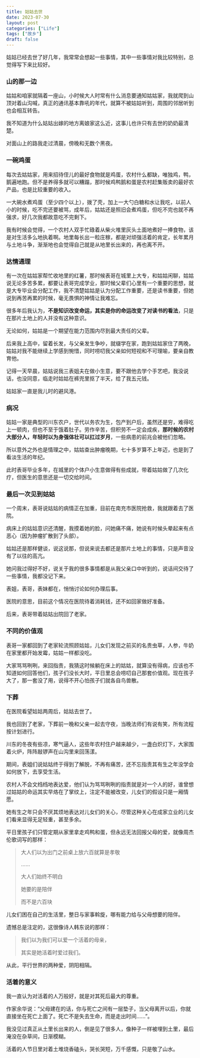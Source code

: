 ```yaml
---
title: 姑姑去世
date: 2023-07-30
layout: post
categories: ["Life"]
tags: ["故乡"]
draft: false
---
```


姑姑已经去世了好几年，我常常会想起一些事情，其中一些事情对我比较特别，总觉得写下来比较好。

### 山的那一边

姑姑和咱家就隔着一座山，小时候大人时常有什么消息要通知姑姑家，我就爬到山顶对着山沟喊，真正的通讯基本靠吼的年代，就算不被姑姑听到，周围的邻居听到也会相互转告。

我不知道为什么姑姑出嫁的地方离娘家这么近，这事儿也许只有去世的奶奶最清楚。

对面山上的路我走过清晨，傍晚和无数个黑夜。

### 一碗鸡蛋

每次去姑姑家，用来招待侄儿的最好食物就是鸡蛋，农村什么都缺，唯独鸡，鸭，鹅遍地跑。但不是养得多就可以糟蹋，那时候鸡鸭鹅和蛋是农村赶集贩卖的最好农产品，也是比较重要的收入。

一大碗水煮鸡蛋（至少四个以上），拨了壳，加上一大勺白糖和水让我吃，以前人小的时候，吃不完还要被骂，成年后，姑姑还是照旧会煮鸡蛋，但吃不完也就不再强求，好几次我都故意吃不完剩下。

我有时候会觉得，一个农村人双手忙碌着从柴火堆里灰头土面地煮好一捧食物，该是对生活多么地执着啊。地里每长出一粒庄稼，都是对顽强活着的肯定，长年累月与土地斗争，渐渐地也会觉得自己就是从地里长出来的，再也离不开。

### 达情通理

有一次在姑姑家帮忙收地里的红薯，那时候表哥在城里上大专，和姑姑闲聊，姑姑说无论多苦多累，都要让表哥完成学业，那时候父辈们心里有一个重要的思想，就是大专毕业会分配工作，我不清楚姑姑是认为分配工作重要，还是读书重要，但她说到再苦再累的时候，毫无畏惧的神情让我难忘。

很多年后我认为，**不是知识改变命运，其实是你的命运改变了对读书的看法**，只是在那片土地上的人并没有这种意识。

无论如何，姑姑是一个期望在能力范围内尽到最大责任的父辈。

后来我上高中，留着长发，与父亲发生争吵，就缀学在家，跑到姑姑家住了两晚，姑姑对我不能继续上学感到惋惜，同时唠叨我父亲如何短视和不可理喻，要亲自教育他。

记得一天早晨，姑姑说我三表姐夫在做小生意，要不跟他去学个手艺吧，我没说话，也没同意，临走时姑姑在裤兜里抠了半天，给了我五元钱。

姑姑家一直是我儿时的避风港。

### 病况

姑姑一家是典型的川东农户，世代以务农为生，包产到户后，虽然还是穷，难得吃上一顿肉，但也不至于饿着肚子。劳作辛苦，但积劳不一定会成疾，**那时候的农村大部分人，年轻时以为身强体壮可以扛过岁月**，一些病患的前兆会被他们忽略。

所以意外之外也是情理之中，姑姑查出肿瘤晚期，七十多岁算不上年迈，也是到了看淡生活的年纪。

此时表哥毕业多年，在城里的个体户小生意做得有些成就，带着姑姑做了几次化疗，但医生的意思还是一切交给时间。

### 最后一次见到姑姑

一个周末，表哥说姑姑的病情正在加重，目前在南充市医院抢救，我就跟着去了医院。

病床上的姑姑意识还清醒，我摸着她的脸，问她痛不痛，她说有时候头晕起来有点恶心（因为肿瘤扩散到了头部）。

姑姑还是那样健谈，说这说那，但说来说去都还是那片土地上的事情，只是声音没有了以往的高亢。

她问我过得好不好，说关于我的很多事情都是从我父亲口中听到的，说话间交待了一些事情，我都没记下来。

表姐，表哥，表妹都在，悄悄讨论如何办理后事。

医院的意思，目前这个情况在医院待着消耗钱，还不如回家做好准备。

后来，表哥带着姑姑出院回了老家。

### 不同的价值观

表哥一家都回到了老家轮流照顾姑姑，儿女们发现之前买的名贵虫草，人参，牛奶在家里都开始发霉，姑姑一样都没吃。

大家骂骂咧咧，来回指责，我猜这时候躺在床上的姑姑，就算没有得病，应该也不知道如何回答他们，孩子们没长大时，平日里总会唠叨自己那套价值观。现在孩子大了，那一套没了用，说得不开心怕孩子们就各自鸟兽散。

### 下葬

在医院看望姑姑两周后，姑姑去世了。

我也回到了老家，下葬前一晚和父亲一起去守夜，当晚法师们有说有笑，所有流程按计划进行。

川东的冬夜有些凉，寒气逼人，这些年农村住户越来越少，一盏白炽灯下，大家围着火炉，阵阵敲锣声在山沟里来回荡漾。

期间，表姐们说姑姑终于得到了解脱，不再有痛苦，还不忘指责其有生之年没学会如何放下，去享受生活。

农村人不会文绉绉地表达爱，他们认为骂骂咧咧的指责就是对一个人的好，谁曾想过姑姑的命运其实早烙在了掌纹上，注定不能被改变，儿女们的假设只是一厢情愿。

她有生之年只会不厌其烦地表达对儿女们的关心，尽管这种关心在成家立业的儿女们看来显得无足轻重，甚至多余。

平日里孩子们只管定期从家里拿走鸡鸭和蛋，但永远无法回报父母的爱，就像周杰伦歌词写的那样：

> 大人们以为出门之前桌上放六百就算是孝敬
> 
> ......
> 
> 大人们始终不明白
>
> 她要的是陪伴
>
> 而不是六百块

儿女们困在自己的生活里，整日与家事斡旋，哪有能力给与父母想要的陪伴。

遗憾总是注定的，这很像诗人韩东说的那样：

> 我们以为我们可以爱一个活着的母亲，
> 
> 其实是她活着时爱过我们。

从此，平行世界的两种爱，阴阳相隔。

### 活着的意义

我一直认为对活着的人万般好，就是对其死后最大的尊重。

作家余华说：“父母建在的话，你与死亡之间有一层垫子，当父母离开以后，你就直接坐在死亡上面了。死亡不是失去生命，而是走出时间......”。

我没见过真正从土里长出来的人，倒是见了很多人，像种子一样被埋到土里，最后淹没在杂草间，日渐模糊。

活着的人节日里对着土堆烧香磕头，哭长哭短，万千感慨，只是敬了山水。